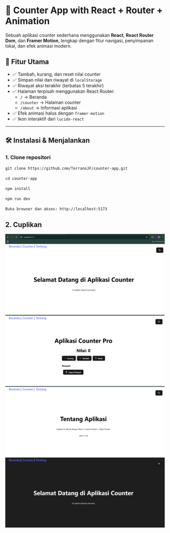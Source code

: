 # 🧮 Counter App with React + Router + Animation

Sebuah aplikasi counter sederhana menggunakan **React**, **React Router Dom**, dan **Framer Motion**, lengkap dengan fitur navigasi, penyimpanan lokal, dan efek animasi modern.

## 🚀 Fitur Utama

- ✅ Tambah, kurang, dan reset nilai counter
- ✅ Simpan nilai dan riwayat di `localStorage`
- ✅ Riwayat aksi terakhir (terbatas 5 terakhir)
- ✅ Halaman terpisah menggunakan React Router:
  - `/` → Beranda
  - `/counter` → Halaman counter
  - `/about` → Informasi aplikasi
- ✅ Efek animasi halus dengan `framer-motion`
- ✅ Ikon interaktif dari `lucide-react`

---
## 🛠️ Instalasi & Menjalankan

### 1. Clone repositori 
```
git clone https://github.com/TerranoJF/counter-app.git

cd counter-app

npm install

npm run dev

Buka browser dan akses: http://localhost:5173

```

## 2. Cuplikan 
![Beranda](image.png)
![Counter](image-1.png)
![Tentang](image-2.png)
![Beranda Dark Theme](image-3.png)
